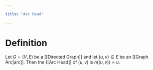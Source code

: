 ```yaml
---

title: "Arc Head"

---
```

# Definition
Let $G = (V, E)$ be a [[Directed Graph]] and let $(u, v) \in  E$ be an [[Graph Arc|arc]]. Then the [[Arc Head]] of $(u, v)$ is $h((u, v)) = u$.